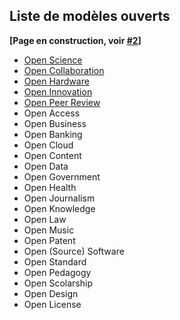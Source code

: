 ## Liste de modèles ouverts

**[Page en construction, voir [#2](https://github.com/Open-Models/Brique/issues/2)]**

- [Open Science](open-science.md)
- [Open Collaboration](open-collaboration.md)
- [Open Hardware](open-hardware.md)
- [Open Innovation](open-innovation.md)
- [Open Peer Review](open-peer-review.md)
- Open Access
- Open Business
- Open Banking
- Open Cloud
- Open Content
- Open Data
- Open Government
- Open Health
- Open Journalism
- Open Knowledge
- Open Law
- Open Music
- Open Patent
- Open (Source) Software
- Open Standard
- Open Pedagogy
- Open Scolarship
- Open Design
- Open License
